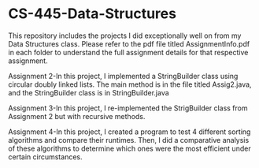 # CS-445-Data-Structures
This repository includes the projects I did exceptionally well on from my Data Structures class. Please refer to the pdf file titled AssignmentInfo.pdf in each folder to understand the full assignment details for that respective assignment.

Assignment 2-In this project, I implemented a StringBuilder class using circular doubly linked lists. The main method is in the file titled Assig2.java, and the StringBuilder class is in StringBuilder.java

Assignment 3-In this project, I re-implemented the StrigBuilder class from Assignment 2 but with recursive methods.

Assignment 4-In this project, I created a program to test 4 different sorting algorithms and compare their runtimes. Then, I did a comparative analysis of these algorithms to determine which ones were the most efficient under certain circumstances.
